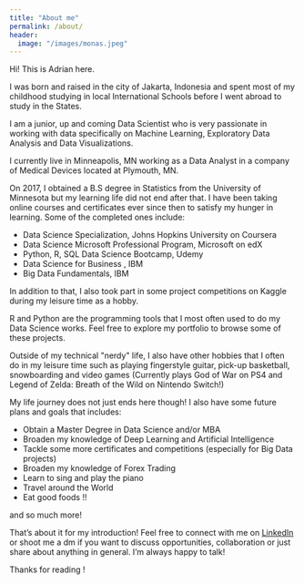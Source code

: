```yaml
---
title: "About me"
permalink: /about/
header:
  image: "/images/monas.jpeg"
---
```


Hi! This is Adrian here.

I was born and raised in the city of Jakarta, Indonesia and spent most of my childhood studying in local International Schools before I went abroad to study in the States.

I am a junior, up and coming Data Scientist who is very passionate in working with data specifically on Machine Learning, Exploratory Data Analysis and Data Visualizations.

I currently live in Minneapolis, MN working as a Data Analyst in a company of Medical Devices located at Plymouth, MN.

On 2017, I obtained a B.S degree in Statistics from the University of Minnesota but my learning life did not end after that. I have been taking online courses and certificates ever since then to satisfy my hunger in learning. Some of the completed ones include:

- Data Science Specialization, Johns Hopkins University on Coursera
- Data Science Microsoft Professional Program, Microsoft on edX
- Python, R, SQL Data Science Bootcamp, Udemy
- Data Science for Business , IBM
- Big Data Fundamentals, IBM

In addition to that, I also took part in some project competitions on Kaggle during my leisure time as a hobby.

R and Python are the programming tools that I most often used to do my Data Science works. Feel free to explore my portfolio to browse some of these projects.

Outside of my technical "nerdy" life, I also have other hobbies that I often do in my leisure time such as playing fingerstyle guitar, pick-up basketball, snowboarding and video games (Currently plays God of War on PS4 and Legend of Zelda: Breath of the Wild on Nintendo Switch!)

My life journey does not just ends here though! I also have some future plans and goals that includes:

- Obtain a Master Degree in Data Science and/or MBA
- Broaden my knowledge of Deep Learning and Artificial Intelligence
- Tackle some more certificates and competitions (especially for Big Data projects)
- Broaden my knowledge of Forex Trading
- Learn to sing and play the piano
- Travel around the World
- Eat good foods !!

and so much more!

That’s about it for my introduction! Feel free to connect with me on [LinkedIn](https://www.linkedin.com/in/adrian-r-angkawijaya-717b53161/) or shoot me a dm if you want to discuss opportunities, collaboration or just share about anything in general. I’m always happy to talk!

Thanks for reading !
